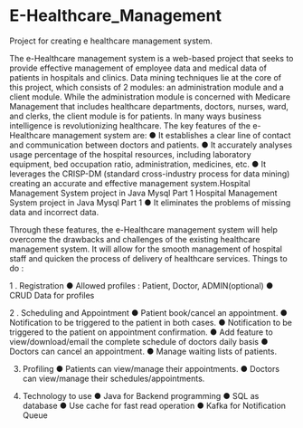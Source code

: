 # E-Healthcare_Management
Project for creating e healthcare management system.

The e-Healthcare management system is a web-based project that seeks to provide effective management of employee data and medical
data of patients in hospitals and clinics. Data mining techniques lie at the core of this project, which consists of 2 modules: an administration
module and a client module. While the administration module is concerned with Medicare Management that includes healthcare
departments, doctors, nurses, ward, and clerks, the client module is for patients. In many ways business intelligence is revolutionizing
healthcare.
The key features of the e-Healthcare management system are:
● It establishes a clear line of contact and communication between doctors and patients.
● It accurately analyses usage percentage of the hospital resources, including laboratory equipment, bed occupation ratio, administration, medicines, etc.
● It leverages the CRISP-DM (standard cross-industry process for data mining) creating an accurate and effective management system.Hospital Management System project in Java Mysql Part 1
Hospital Management System project in Java Mysql Part 1
● It eliminates the problems of missing data and incorrect data.

Through these features, the e-Healthcare management system will help overcome the drawbacks and challenges of the existing
healthcare management system. It will allow for the smooth management of hospital staff and quicken the process of delivery of healthcare services.
Things to do :

1 . Registration
● Allowed profiles : Patient, Doctor, ADMIN(optional)
● CRUD Data for profiles

2 . Scheduling and Appointment
● Patient book/cancel an appointment.
● Notification to be triggered to the patient in both cases.
● Notification to be triggered to the patient on appointment confirmation.
● Add feature to view/download/email the complete schedule of doctors daily basis
● Doctors can cancel an appointment.
● Manage waiting lists of patients.

3. Profiling
● Patients can view/manage their appointments.
● Doctors can view/manage their schedules/appointments.

4. Technology to use 
● Java for Backend programming
● SQL as database
● Use cache for fast read operation
● Kafka for Notification Queue
